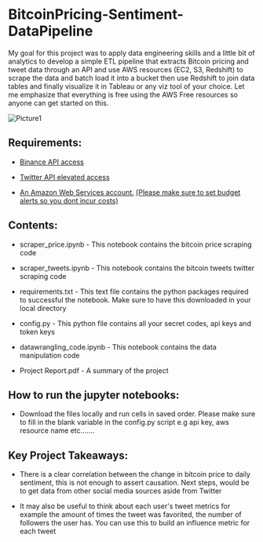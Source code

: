 # BitcoinPricing-Sentiment-DataPipeline

My goal for this project was to apply data engineering skills and a little bit of analytics to develop a simple ETL pipeline that extracts Bitcoin pricing and tweet data through an API and use AWS resources (EC2, S3, Redshift) to scrape the data and batch load it into a bucket then use Redshift to join data tables and finally visualize it in Tableau or any viz tool of your choice. Let me emphasize that everything is free using the AWS Free resources so anyone can get started on this.

![Picture1](https://github.com/mmkon095/BitcoinPricing-Sentiment-DataPipeline/assets/80499087/959ec563-aad1-4b23-8332-b5893822266a)


## Requirements:

* [Binance API access](https://www.binance.com/en/binance-api)

* [Twitter API elevated access](https://developer.twitter.com/en/docs/twitter-api/getting-started/getting-access-to-the-twitter-api)

* [An Amazon Web Services account.](https://portal.aws.amazon.com/billing/signup?nc2=h_ct&src=header_signup&redirect_url=https%3A%2F%2Faws.amazon.com%2Fregistration-confirmation#/start/email) [(Please make sure to set budget alerts so you dont incur costs)](https://catalins.tech/how-to-setup-a-budget-on-aws)




## Contents:

* scraper_price.ipynb - This notebook contains the bitcoin price scraping code

* scraper_tweets.ipynb - This notebook contains the bitcoin tweets twitter scraping code

* requirements.txt - This text file contains the python packages required to successful the notebook. Make sure to have this downloaded in your local directory

* config.py - This python file contains all your secret codes, api keys and token keys

* datawrangling_code.ipynb - This notebook contains the data manipulation code

* Project Report.pdf - A summary of the project




## How to run the jupyter notebooks:

* Download the files locally and run cells in saved order. Please make sure to fill in the blank variable in the config.py script e.g api key, aws resource name etc.......




## Key Project Takeaways:

* There is a clear correlation between the change in bitcoin price to daily sentiment, this is not enough to assert causation. Next steps, would be to get data from other social media sources aside from Twitter

* It may also be useful to think about each user's tweet metrics for example the amount of times the tweet was favorited, the number of followers the user has. You can use this to build an influence metric for each tweet
